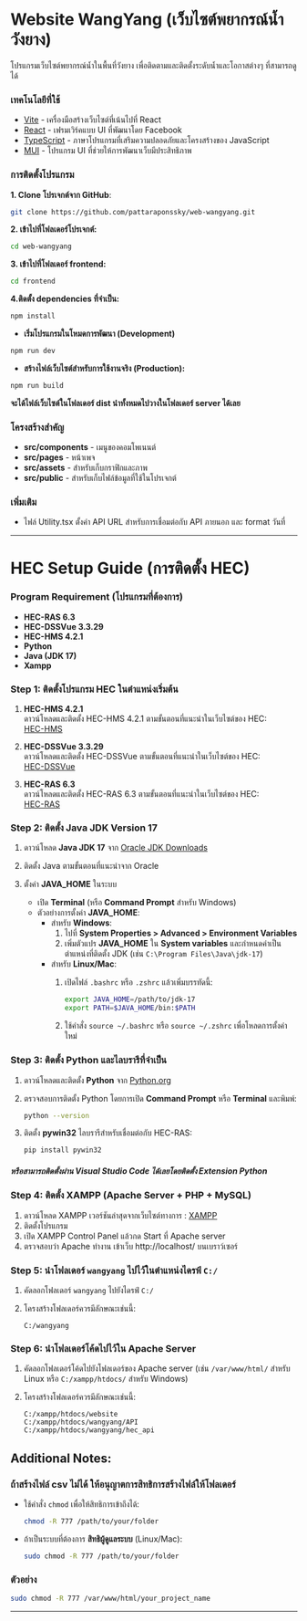 # Website WangYang (เว็บไซต์พยากรณ์น้ำวังยาง)

โปรแกรมเว็บไซต์พยากรณ์น้ำในพื้นที่วังยาง เพื่อติดตามและติดตั้งระดับน้ำและโอกาสต่างๆ ที่สามารถดูได้

### เทคโนโลยีที่ใช้

- [Vite](https://vitejs.dev/) - เครื่องมือสร้างเว็บไซต์ที่เน้นไปที่ React
- [React](https://react.dev/) - เฟรมเวิร์คแบบ UI ที่พัฒนาโดย Facebook
- [TypeScript](https://www.typescriptlang.org/) - ภาษาโปรแกรมที่เสริมความปลอดภัยและโครงสร้างของ JavaScript
- [MUI](https://mui.com/) - โปรแกรม UI ที่ช่วยให้การพัฒนาเว็บมีประสิทธิภาพ


### การติดตั้งโปรแกรม

**1. Clone โปรเจกต์จาก GitHub**:

```sh
git clone https://github.com/pattaraponssky/web-wangyang.git
```

**2. เข้าไปที่โฟลเดอร์โปรเจกต์:**

```sh
cd web-wangyang
```

**3. เข้าไปที่โฟลเดอร์ frontend:**

```sh
cd frontend
```

**4.ติดตั้ง dependencies ที่จำเป็น:**

```sh
npm install
```

- **เริ่มโปรแกรมในโหมดการพัฒนา (Development)**

```sh
npm run dev
```

- **สร้างไฟล์เว็บไซต์สำหรับการใช้งานจริง (Production):**

```sh
npm run build
```

**จะได้ไฟล์เว็บไซต์ในโฟลเดอร์ dist นำทั้งหมดไปวางในโฟลเดอร์ server ได้เลย**

### โครงสร้างสำคัญ

- **src/components** - เมนูของคอมโพเนนต์
- **src/pages** - หน้าเพจ
- **src/assets** - สำหรับเก็บกราฟิกและภาพ
- **src/public** - สำหรับเก็บไฟล์ข้อมูลที่ใช้ในโปรเจกต์

### เพิ่มเติม

- ไฟล์ Utility.tsx ตั้งค่า API URL สำหรับการเชื่อมต่อกับ API ภายนอก และ format วันที่

---

# HEC Setup Guide (การติดตั้ง HEC)

### Program Requirement (โปรแกรมที่ต้องการ)

- **HEC-RAS 6.3**
- **HEC-DSSVue 3.3.29**
- **HEC-HMS 4.2.1**
- **Python**
- **Java (JDK 17)**
- **Xampp**

### Step 1: ติดตั้งโปรแกรม HEC ในตำแหน่งเริ่มต้น

1. **HEC-HMS 4.2.1**  
   ดาวน์โหลดและติดตั้ง HEC-HMS 4.2.1 ตามขั้นตอนที่แนะนำในเว็บไซต์ของ HEC:  
   [HEC-HMS](https://www.hec.usace.army.mil/software/hec-hms/)

2. **HEC-DSSVue 3.3.29**  
   ดาวน์โหลดและติดตั้ง HEC-DSSVue ตามขั้นตอนที่แนะนำในเว็บไซต์ของ HEC:  
   [HEC-DSSVue](https://www.hec.usace.army.mil/software/dssvue/)

3. **HEC-RAS 6.3**  
   ดาวน์โหลดและติดตั้ง HEC-RAS 6.3 ตามขั้นตอนที่แนะนำในเว็บไซต์ของ HEC:  
   [HEC-RAS](https://www.hec.usace.army.mil/software/hec-ras/)

### Step 2: ติดตั้ง Java JDK Version 17

1. ดาวน์โหลด **Java JDK 17** จาก [Oracle JDK Downloads](https://www.oracle.com/java/technologies/javase-jdk17-downloads.html)

2. ติดตั้ง Java ตามขั้นตอนที่แนะนำจาก Oracle

3. ตั้งค่า **JAVA_HOME** ในระบบ
   - เปิด **Terminal** (หรือ **Command Prompt** สำหรับ Windows)
   - ตัวอย่างการตั้งค่า **JAVA_HOME**:
     - สำหรับ **Windows**:
       1. ไปที่ **System Properties > Advanced > Environment Variables**
       2. เพิ่มตัวแปร **JAVA_HOME** ใน **System variables** และกำหนดค่าเป็นตำแหน่งที่ติดตั้ง JDK (เช่น `C:\Program Files\Java\jdk-17`)
     - สำหรับ **Linux/Mac**:
       1. เปิดไฟล์ `.bashrc` หรือ `.zshrc` แล้วเพิ่มบรรทัดนี้:

          ```bash
          export JAVA_HOME=/path/to/jdk-17
          export PATH=$JAVA_HOME/bin:$PATH
          ```

       2. ใช้คำสั่ง `source ~/.bashrc` หรือ `source ~/.zshrc` เพื่อโหลดการตั้งค่าใหม่

### Step 3: ติดตั้ง Python และไลบรารีที่จำเป็น

1. ดาวน์โหลดและติดตั้ง **Python** จาก [Python.org](https://www.python.org/downloads/)

2. ตรวจสอบการติดตั้ง Python โดยการเปิด **Command Prompt** หรือ **Terminal** และพิมพ์:

   ```bash
   python --version
   ```

3. ติดตั้ง **pywin32** ไลบรารีสำหรับเชื่อมต่อกับ HEC-RAS:

   ```bash
   pip install pywin32
   ```

##### หรือสามารถติดตั้งผ่าน Visual Studio Code ได้เลยโดยติดตั้ง Extension Python

### Step 4: ติดตั้ง XAMPP (Apache Server + PHP + MySQL)

1. ดาวน์โหลด XAMPP เวอร์ชันล่าสุดจากเว็บไซต์ทางการ : [XAMPP](https://www.apachefriends.org/download.html)
2. ติดตั้งโปรแกรม
3. เปิด XAMPP Control Panel แล้วกด Start ที่ Apache server
4. ตรวจสอบว่า Apache ทำงาน เข้าเว็บ http://localhost/ บนเบราว์เซอร์


### Step 5: นำโฟลเดอร์ `wangyang` ไปไว้ในตำแหน่งไดรฟ์ `C:/`

1. คัดลอกโฟลเดอร์ `wangyang` ไปยังไดรฟ์ `C:/`
2. โครงสร้างโฟลเดอร์ควรมีลักษณะเช่นนี้:

   ```
   C:/wangyang
   ```

### Step 6: นำโฟลเดอร์โค้ดไปไว้ใน Apache Server

1. คัดลอกโฟลเดอร์โค้ดไปยังโฟลเดอร์ของ Apache server (เช่น `/var/www/html/` สำหรับ Linux หรือ `C:/xampp/htdocs/` สำหรับ Windows)

2. โครงสร้างโฟลเดอร์ควรมีลักษณะเช่นนี้:

   ```
   C:/xampp/htdocs/website
   C:/xampp/htdocs/wangyang/API
   C:/xampp/htdocs/wangyang/hec_api
   ```


## Additional Notes: 

### ถ้าสร้างไฟล์ csv ไม่ได้ ให้อนุญาตการสิทธิการสร้างไฟล์ให้โฟลเดอร์

- ใช้คำสั่ง `chmod` เพื่อให้สิทธิการเข้าถึงได้:

  ```bash
  chmod -R 777 /path/to/your/folder
  ```

- ถ้าเป็นระบบที่ต้องการ **สิทธิผู้ดูแลระบบ** (Linux/Mac):

  ```bash
  sudo chmod -R 777 /path/to/your/folder
  ```

### ตัวอย่าง

```bash
sudo chmod -R 777 /var/www/html/your_project_name
```
---